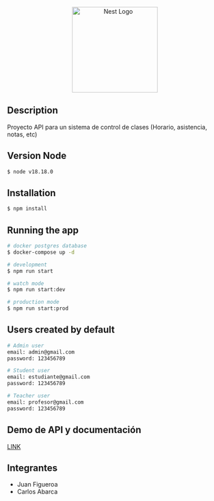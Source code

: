 <p align="center">
  <a href="http://nestjs.com/" target="blank"><img src="https://nestjs.com/img/logo-small.svg" width="200" alt="Nest Logo" /></a>
</p>

## Description

Proyecto API para un sistema de control de clases (Horario, asistencia, notas, etc)

## Version Node
```bash
$ node v18.18.0
```

## Installation

```bash
$ npm install
```

## Running the app

```bash
# docker postgres database
$ docker-compose up -d

# development
$ npm run start

# watch mode
$ npm run start:dev

# production mode
$ npm run start:prod
```


## Users created by default

```bash
# Admin user
email: admin@gmail.com
password: 123456789

# Student user
email: estudiante@gmail.com
password: 123456789

# Teacher user
email: profesor@gmail.com
password: 123456789
```

## Demo de API y documentación

<a href="https://apiappassistance.compuelec.cl/doc" target="_blank">LINK</a>

## Integrantes

- Juan Figueroa
- Carlos Abarca

